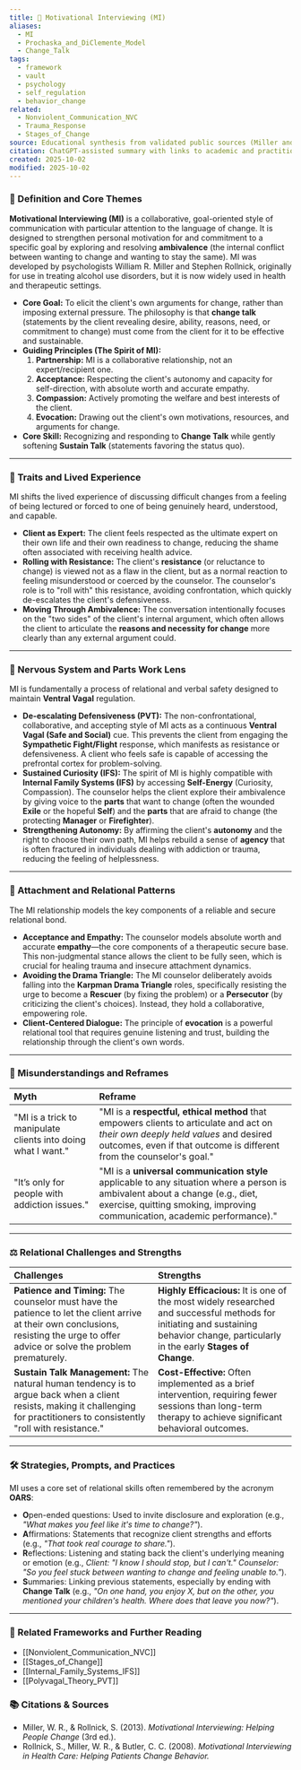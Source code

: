 ```yaml
---
title: 💬 Motivational Interviewing (MI)
aliases:
  - MI
  - Prochaska_and_DiClemente_Model
  - Change_Talk
tags:
  - framework
  - vault
  - psychology
  - self_regulation
  - behavior_change
related:
  - Nonviolent_Communication_NVC
  - Trauma_Response
  - Stages_of_Change
source: Educational synthesis from validated public sources (Miller and Rollnick's model)
citation: ChatGPT-assisted summary with links to academic and practitioner materials
created: 2025-10-02
modified: 2025-10-02
---
```

### 🧩 Definition and Core Themes

**Motivational Interviewing (MI)** is a collaborative, goal-oriented style of communication with particular attention to the language of change. It is designed to strengthen personal motivation for and commitment to a specific goal by exploring and resolving **ambivalence** (the internal conflict between wanting to change and wanting to stay the same). MI was developed by psychologists William R. Miller and Stephen Rollnick, originally for use in treating alcohol use disorders, but it is now widely used in health and therapeutic settings.

-   **Core Goal:** To elicit the client's own arguments for change, rather than imposing external pressure. The philosophy is that **change talk** (statements by the client revealing desire, ability, reasons, need, or commitment to change) must come from the client for it to be effective and sustainable.
-   **Guiding Principles (The Spirit of MI):**
    1.  **Partnership:** MI is a collaborative relationship, not an expert/recipient one.
    2.  **Acceptance:** Respecting the client's autonomy and capacity for self-direction, with absolute worth and accurate empathy.
    3.  **Compassion:** Actively promoting the welfare and best interests of the client.
    4.  **Evocation:** Drawing out the client's own motivations, resources, and arguments for change.
-   **Core Skill:** Recognizing and responding to **Change Talk** while gently softening **Sustain Talk** (statements favoring the status quo).

***

### 🌿 Traits and Lived Experience

MI shifts the lived experience of discussing difficult changes from a feeling of being lectured or forced to one of being genuinely heard, understood, and capable.

-   **Client as Expert:** The client feels respected as the ultimate expert on their own life and their own readiness to change, reducing the shame often associated with receiving health advice.
-   **Rolling with Resistance:** The client's **resistance** (or reluctance to change) is viewed not as a flaw in the client, but as a normal reaction to feeling misunderstood or coerced by the counselor. The counselor's role is to "roll with" this resistance, avoiding confrontation, which quickly de-escalates the client's defensiveness.
-   **Moving Through Ambivalence:** The conversation intentionally focuses on the "two sides" of the client's internal argument, which often allows the client to articulate the **reasons and necessity for change** more clearly than any external argument could.

***

### 🧠 Nervous System and Parts Work Lens

MI is fundamentally a process of relational and verbal safety designed to maintain **Ventral Vagal** regulation.

-   **De-escalating Defensiveness (PVT):** The non-confrontational, collaborative, and accepting style of MI acts as a continuous **Ventral Vagal (Safe and Social)** cue. This prevents the client from engaging the **Sympathetic Fight/Flight** response, which manifests as resistance or defensiveness. A client who feels safe is capable of accessing the prefrontal cortex for problem-solving.
-   **Sustained Curiosity (IFS):** The spirit of MI is highly compatible with **Internal Family Systems (IFS)** by accessing **Self-Energy** (Curiosity, Compassion). The counselor helps the client explore their ambivalence by giving voice to the **parts** that want to change (often the wounded **Exile** or the hopeful **Self**) and the **parts** that are afraid to change (the protecting **Manager** or **Firefighter**).
-   **Strengthening Autonomy:** By affirming the client's **autonomy** and the right to choose their own path, MI helps rebuild a sense of **agency** that is often fractured in individuals dealing with addiction or trauma, reducing the feeling of helplessness.

***

### 💞 Attachment and Relational Patterns

The MI relationship models the key components of a reliable and secure relational bond.

-   **Acceptance and Empathy:** The counselor models absolute worth and accurate **empathy**—the core components of a therapeutic secure base. This non-judgmental stance allows the client to be fully seen, which is crucial for healing trauma and insecure attachment dynamics.
-   **Avoiding the Drama Triangle:** The MI counselor deliberately avoids falling into the **Karpman Drama Triangle** roles, specifically resisting the urge to become a **Rescuer** (by fixing the problem) or a **Persecutor** (by criticizing the client's choices). Instead, they hold a collaborative, empowering role.
-   **Client-Centered Dialogue:** The principle of **evocation** is a powerful relational tool that requires genuine listening and trust, building the relationship through the client's own words.

***

### 🔄 Misunderstandings and Reframes

| Myth | Reframe |
| :--- | :--- |
| "MI is a trick to manipulate clients into doing what I want." | "MI is a **respectful, ethical method** that empowers clients to articulate and act on *their own deeply held values* and desired outcomes, even if that outcome is different from the counselor's goal." |
| "It’s only for people with addiction issues." | "MI is a **universal communication style** applicable to any situation where a person is ambivalent about a change (e.g., diet, exercise, quitting smoking, improving communication, academic performance)." |

***

### ⚖️ Relational Challenges and Strengths

| Challenges | Strengths |
| :--- | :--- |
| **Patience and Timing:** The counselor must have the patience to let the client arrive at their own conclusions, resisting the urge to offer advice or solve the problem prematurely. | **Highly Efficacious:** It is one of the most widely researched and successful methods for initiating and sustaining behavior change, particularly in the early **Stages of Change**. |
| **Sustain Talk Management:** The natural human tendency is to argue back when a client resists, making it challenging for practitioners to consistently "roll with resistance." | **Cost-Effective:** Often implemented as a brief intervention, requiring fewer sessions than long-term therapy to achieve significant behavioral outcomes. |

***

### 🛠️ Strategies, Prompts, and Practices

MI uses a core set of relational skills often remembered by the acronym **OARS**:

-   **O**pen-ended questions: Used to invite disclosure and exploration (e.g., *"What makes you feel like it's time to change?"*).
-   **A**ffirmations: Statements that recognize client strengths and efforts (e.g., *"That took real courage to share."*).
-   **R**eflections: Listening and stating back the client's underlying meaning or emotion (e.g., *Client: "I know I should stop, but I can't." Counselor: "So you feel stuck between wanting to change and feeling unable to."*).
-   **S**ummaries: Linking previous statements, especially by ending with **Change Talk** (e.g., *"On one hand, you enjoy X, but on the other, you mentioned your children's health. Where does that leave you now?"*).

---

### 🔗 Related Frameworks and Further Reading

-   [[Nonviolent_Communication_NVC]]
-   [[Stages_of_Change]]
-   [[Internal_Family_Systems_IFS]]
-   [[Polyvagal_Theory_PVT]]

### 📚 Citations & Sources

-   Miller, W. R., & Rollnick, S. (2013). *Motivational Interviewing: Helping People Change* (3rd ed.).
-   Rollnick, S., Miller, W. R., & Butler, C. C. (2008). *Motivational Interviewing in Health Care: Helping Patients Change Behavior.*